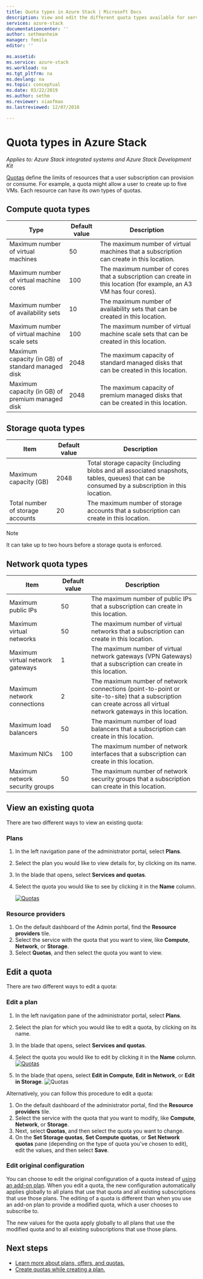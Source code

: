 ```yaml
---
title: Quota types in Azure Stack | Microsoft Docs
description: View and edit the different quota types available for services and resources in Azure Stack.
services: azure-stack
documentationcenter: ''
author: sethmanheim
manager: femila
editor: ''

ms.assetid: 
ms.service: azure-stack
ms.workload: na
ms.tgt_pltfrm: na
ms.devlang: na
ms.topic: conceptual
ms.date: 03/22/2019
ms.author: sethm
ms.reviewer: xiaofmao
ms.lastreviewed: 12/07/2018

---
```

# Quota types in Azure Stack

*Applies to: Azure Stack integrated systems and Azure Stack Development Kit*

[Quotas](azure-stack-plan-offer-quota-overview.md#plans) define the limits of resources that a user subscription can provision or consume. For example, a quota might allow a user to create up to five VMs. Each resource can have its own types of quotas.

## Compute quota types

| **Type** | **Default value** | **Description** |
| --- | --- | --- |
| Maximum number of virtual machines | 50 | The maximum number of virtual machines that a subscription can create in this location. |
| Maximum number of virtual machine cores | 100 | The maximum number of cores that a subscription can create in this location (for example, an A3 VM has four cores). |
| Maximum number of availability sets | 10 | The maximum number of availability sets that can be created in this location. |
| Maximum number of virtual machine scale sets | 100 | The maximum number of virtual machine scale sets that can be created in this location. |
| Maximum capacity (in GB) of standard managed disk | 2048 | The maximum capacity of standard managed disks that can be created in this location. |
| Maximum capacity (in GB) of premium managed disk | 2048 | The maximum capacity of premium managed disks that can be created in this location. |

## Storage quota types

| **Item** | **Default value** | **Description** |
| --- | --- | --- |
| Maximum capacity (GB) |2048 |Total storage capacity (including blobs and all associated snapshots, tables, queues) that can be consumed by a subscription in this location. |
| Total number of storage accounts |20 |The maximum number of storage accounts that a subscription can create in this location. |

> [!NOTE]  
> It can take up to two hours before a storage quota is enforced.

## Network quota types

| **Item** | **Default value** | **Description** |
| --- | --- | --- |
| Maximum public IPs |50 |The maximum number of public IPs that a subscription can create in this location. |
| Maximum virtual networks |50 |The maximum number of virtual networks that a subscription can create in this location. |
| Maximum virtual network gateways |1 |The maximum number of virtual network gateways (VPN Gateways) that a subscription can create in this location. |
| Maximum network connections |2 |The maximum number of network connections (point-to-point or site-to-site) that a subscription can create across all virtual network gateways in this location. |
| Maximum load balancers |50 |The maximum number of load balancers that a subscription can create in this location. |
| Maximum NICs |100 |The maximum number of network interfaces that a subscription can create in this location. |
| Maximum network security groups |50 |The maximum number of network security groups that a subscription can create in this location. |

## View an existing quota

There are two different ways to view an existing quota:

### Plans

1. In the left navigation pane of the administrator portal, select **Plans**.
2. Select the plan you would like to view details for, by clicking on its name.
3. In the blade that opens, select **Services and quotas**.
4. Select the quota you would like to see by clicking it in the **Name** column.

    [![Quotas](media/azure-stack-quota-types/quotas1sm.png "View quotas")](media/azure-stack-quota-types/quotas1.png#lightbox)

### Resource providers

1. On the default dashboard of the Admin portal, find the **Resource providers** tile.
2. Select the service with the quota that you want to view, like **Compute**, **Network**, or **Storage**.
3. Select **Quotas**, and then select the quota you want to view.

## Edit a quota

There are two different ways to edit a quota:

### Edit a plan

1. In the left navigation pane of the administrator portal, select **Plans**.
2. Select the plan for which you would like to edit a quota, by clicking on its name.
3. In the blade that opens, select **Services and quotas**.
4. Select the quota you would like to edit by clicking it in the **Name** column.
    [![Quotas](media/azure-stack-quota-types/quotas1sm.png "View quotas")](media/azure-stack-quota-types/quotas1.png#lightbox)

5. In the blade that opens, select **Edit in Compute**, **Edit in Network**, or **Edit in Storage**.
    ![Quotas](media/azure-stack-quota-types/quotas3.png "View quotas")

Alternatively, you can follow this procedure to edit a quota:

1. On the default dashboard of the administrator portal, find the **Resource providers** tile.
2. Select the service with the quota that you want to modify, like **Compute**, **Network**, or **Storage**.
3. Next, select **Quotas**, and then select the quota you want to change.
4. On the **Set Storage quotas**, **Set Compute quotas**, or **Set Network quotas** pane (depending on the type of quota you've chosen to edit), edit the values, and then select **Save**.

### Edit original configuration
  
You can choose to edit the original configuration of a quota instead of [using an add-on plan](create-add-on-plan.md). When you edit a quota, the new configuration automatically applies globally to all plans that use that quota and all existing subscriptions that use those plans. The editing of a quota is different than when you use an add-on plan to provide a modified quota, which a user chooses to subscribe to.

The new values for the quota apply globally to all plans that use the modified quota and to all existing subscriptions that use those plans.

## Next steps

- [Learn more about plans, offers, and quotas.](azure-stack-plan-offer-quota-overview.md)
- [Create quotas while creating a plan.](azure-stack-create-plan.md)
